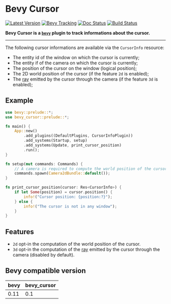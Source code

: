 # Bevy Cursor

[![Latest Version]][crates.io] [![Bevy Tracking]][bevy tracking doc] [![Doc Status]][docs] [![Build Status]][actions]

[Latest Version]: https://img.shields.io/crates/v/bevy_cursor.svg
[crates.io]: https://crates.io/crates/bevy_cursor
[Bevy Tracking]: https://img.shields.io/badge/Bevy%20tracking-released%20version-lightblue?labelColor=555555&logo=bevy
[bevy tracking doc]: https://github.com/bevyengine/bevy/blob/main/docs/plugins_guidelines.md#main-branch-tracking
[Doc Status]: https://docs.rs/bevy_cursor/badge.svg
[docs]: https://docs.rs/bevy_cursor
[Build Status]: https://github.com/tguichaoua/bevy_cursor/actions/workflows/ci.yml/badge.svg?branch=main
[actions]: https://github.com/tguichaoua/bevy_cursor/actions/workflows/ci.yml

**Bevy Cursor is a [`bevy`](https://github.com/bevyengine/bevy) plugin to track informations about the cursor.**

---

The following cursor informations are available via the `CursorInfo` resource:

- The entity id of the window on which the cursor is currently;
- The entity if of the camera on which the cursor is currently;
- The position of the cursor on the window (logical position);
- The 2D world position of the cursor (if the feature `2d` is enabled);
- The [ray](https://docs.rs/bevy/0.11.0/bevy/index.html) emitted by the cursor through the camera (if the feature `3d` is enabled);

## Example

```rust ,no_run
use bevy::prelude::*;
use bevy_cursor::prelude::*;

fn main() {
    App::new()
        .add_plugins((DefaultPlugins, CursorInfoPlugin))
        .add_systems(Startup, setup)
        .add_systems(Update, print_cursor_position)
        .run();
}

fn setup(mut commands: Commands) {
    // A camera is required to compute the world position of the cursor
    commands.spawn(Camera2dBundle::default());
}

fn print_cursor_position(cursor: Res<CursorInfo>) {
    if let Some(position) = cursor.position() {
        info!("Cursor position: {position:?}");
    } else {
        info!("The cursor is not in any window");
    }
}
```

## Features

- `2d` opt-in the computation of the world position of the cursor.
- `3d` opt-in the computation of the [ray](https://docs.rs/bevy/0.11.0/bevy/index.html) emitted by the cursor through the camera (disabled by default).

## Bevy compatible version

| bevy | bevy_cursor |
| ---- | ----------- |
| 0.11 | 0.1         |
